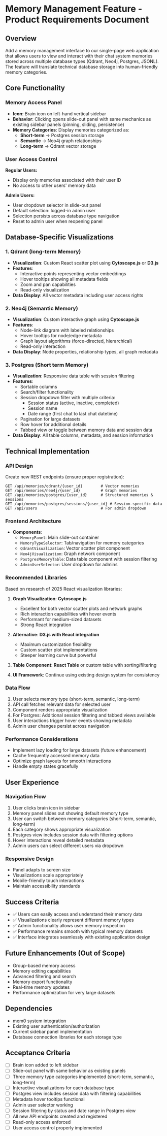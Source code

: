 # Memory Management Feature - Product Requirements Document

## Overview
Add a memory management interface to our single-page web application that allows users to view and interact with their chat system memories stored across multiple database types (Qdrant, Neo4j, Postgres, JSONL). The feature will translate technical database storage into human-friendly memory categories.

## Core Functionality

### Memory Access Panel
- **Icon**: Brain icon on left-hand vertical sidebar
- **Behavior**: Clicking opens slide-out panel with same mechanics as existing sidebar panels (pinning, sliding, persistence)
- **Memory Categories**: Display memories categorized as:
  - **Short-term** → Postgres session storage
  - **Semantic** → Neo4j graph relationships  
  - **Long-term** → Qdrant vector storage

### User Access Control
**Regular Users:**
- Display only memories associated with their user ID
- No access to other users' memory data

**Admin Users:**
- User dropdown selector in slide-out panel
- Default selection: logged-in admin user
- Selection persists across database type navigation
- Reset to admin user when reopening panel

## Database-Specific Visualizations

### 1. Qdrant (long-term Memory)
- **Visualization**: Custom React scatter plot using **Cytoscape.js** or **D3.js**
- **Features**:
  - Interactive points representing vector embeddings
  - Hover tooltips showing all metadata fields
  - Zoom and pan capabilities
  - Read-only visualization
- **Data Display**: All vector metadata including user access rights

### 2. Neo4j (Semantic Memory) 
- **Visualization**: Custom interactive graph using **Cytoscape.js**
- **Features**:
  - Node-link diagram with labeled relationships
  - Hover tooltips for node/edge metadata
  - Graph layout algorithms (force-directed, hierarchical)
  - Read-only interaction
- **Data Display**: Node properties, relationship types, all graph metadata

### 3. Postgres (Short term Memory)
- **Visualization**: Responsive data table with session filtering
- **Features**:
  - Sortable columns
  - Search/filter functionality
  - Session dropdown filter with multiple criteria:
    - Session status (active, inactive, completed)
    - Session name
    - Date range (first chat to last chat datetime)
  - Pagination for large datasets
  - Row hover for additional details
  - Tabbed view or toggle between memory data and session data
- **Data Display**: All table columns, metadata, and session information

## Technical Implementation

### API Design
Create new REST endpoints (ensure proper registration):

```
GET /api/memories/qdrant/{user_id}        # Vector memories
GET /api/memories/neo4j/{user_id}         # Graph memories  
GET /api/memories/postgres/{user_id}      # Structured memories & sessions
GET /api/memories/postgres/sessions/{user_id} # Session-specific data
GET /api/users                            # For admin dropdown
```

### Frontend Architecture
- **Components**:
  - `MemoryPanel`: Main slide-out container
  - `MemoryTypeSelector`: Tab/navigation for memory categories
  - `QdrantVisualization`: Vector scatter plot component
  - `Neo4jVisualization`: Graph network component
  - `PostgresMemoryTable`: Data table component with session filtering
  - `AdminUserSelector`: User dropdown for admins

### Recommended Libraries
Based on research of 2025 React visualization libraries:

1. **Graph Visualization**: **Cytoscape.js** 
   - Excellent for both vector scatter plots and network graphs
   - Rich interaction capabilities with hover events
   - Performant for medium-sized datasets
   - Strong React integration

2. **Alternative**: **D3.js with React integration**
   - Maximum customization flexibility
   - Custom scatter plot implementations
   - Steeper learning curve but powerful

3. **Table Component**: **React Table** or custom table with sorting/filtering

4. **UI Framework**: Continue using existing design system for consistency

### Data Flow
1. User selects memory type (short-term, semantic, long-term)
2. API call fetches relevant data for selected user
3. Component renders appropriate visualization
4. For Postgres: Additional session filtering and tabbed views available
5. User interactions trigger hover events showing metadata
6. Admin user changes persist across navigation

### Performance Considerations
- Implement lazy loading for large datasets (future enhancement)
- Cache frequently accessed memory data
- Optimize graph layouts for smooth interactions
- Handle empty states gracefully

## User Experience

### Navigation Flow
1. User clicks brain icon in sidebar
2. Memory panel slides out showing default memory type
3. User can switch between memory categories (short-term, semantic, long-term)
4. Each category shows appropriate visualization
5. Postgres view includes session data with filtering options
6. Hover interactions reveal detailed metadata
7. Admin users can select different users via dropdown

### Responsive Design
- Panel adapts to screen size
- Visualizations scale appropriately  
- Mobile-friendly touch interactions
- Maintain accessibility standards

## Success Criteria
- ✅ Users can easily access and understand their memory data
- ✅ Visualizations clearly represent different memory types
- ✅ Admin functionality allows user memory inspection
- ✅ Performance remains smooth with typical memory datasets
- ✅ Interface integrates seamlessly with existing application design

## Future Enhancements (Out of Scope)
- Group-based memory access
- Memory editing capabilities
- Advanced filtering and search
- Memory export functionality
- Real-time memory updates
- Performance optimization for very large datasets

## Dependencies
- mem0 system integration
- Existing user authentication/authorization
- Current sidebar panel implementation
- Database connection libraries for each storage type

## Acceptance Criteria
- [ ] Brain icon added to left sidebar
- [ ] Slide-out panel with same behavior as existing panels
- [ ] Three memory type categories implemented (short-term, semantic, long-term)
- [ ] Interactive visualizations for each database type
- [ ] Postgres view includes session data with filtering capabilities
- [ ] Metadata hover tooltips functional
- [ ] Admin user selector working
- [ ] Session filtering by status and date range in Postgres view
- [ ] All new API endpoints created and registered
- [ ] Read-only access enforced
- [ ] User access control properly implemented